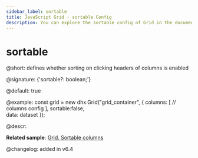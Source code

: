 ```yaml
---
sidebar_label: sortable
title: JavaScript Grid - sortable Config 
description: You can explore the sortable config of Grid in the documentation of the DHTMLX JavaScript UI library. Browse developer guides and API reference, try out code examples and live demos, and download a free 30-day evaluation version of DHTMLX Suite 7.
---
```


# sortable

@short: defines whether sorting on clicking headers of columns is enabled

@signature: {'sortable?: boolean;'}

@default: true

@example:
const grid = new dhx.Grid("grid_container", {
    columns: [
        // columns config
    ],
    sortable:false,  
    data: dataset
});

@descr:

**Related sample**: [Grid. Sortable columns](https://snippet.dhtmlx.com/r3prvlmo)

@changelog: added in v6.4

[comment]: # (@related: grid/initialization.md#initialize-grid grid/configuration.md#sorting-columns)
